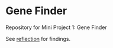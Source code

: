 # Gene Finder
Repository for Mini Project 1: Gene Finder

See [reflection](reflection.md) for findings.

